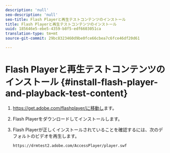```yaml
---
description: 'null'
seo-description: 'null'
seo-title: Flash Playerと再生テストコンテンツのインストール
title: Flash Playerと再生テストコンテンツのインストール
uuid: 185646e5-ebe5-4359-b8f5-edf6603051ca
translation-type: tm+mt
source-git-commit: 29bc8323460d9be0fce66cbea7c6fce46df20d61

---
```



# Flash Playerと再生テストコンテンツのインストール {#install-flash-player-and-playback-test-content}

1. https://get.adobe.com/flashplayer/に移動し<span></span>ます。
1. Flash Playerをダウンロードしてインストールします。
1. Flash Playerが正しくインストールされていることを確認するには、次のデフォルトのビデオを再生します。

   `https://drmtest2.adobe.com/AccessPlayer/player.swf`
